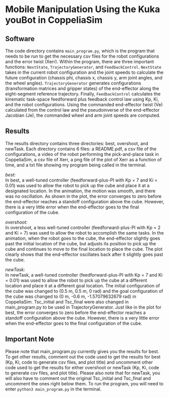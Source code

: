 # Mobile Manipulation Using the Kuka youBot in CoppeliaSim

## Software
The code directory contains `main_program.py`, which is the program that needs to be run
to get the necessary csv files for the robot configurations and the error twist (Xerr). Within the
program, there are three important functions: `NextState`, `TrajectoryGenerator`, and
`FeedbackControl`. `NextState` takes in the current robot configuration and the joint speeds to
calculate the future configuration (chassis phi, chassis x, chassis y, arm joint angles, and the
wheel angles). `TrajectoryGenerator` generates configurations (transformation matrices and
gripper states) of the end-effector along the eight-segment reference trajectory. Finally,
`FeedbackControl` calculates the kinematic task-space feedforward plus feedback control law
using Kp, Ki, and the robot configurations. Using the commanded end-effector twist (Ve)
calculated from the control law and the pseudoinverse of the end-effector Jacobian (Je), the
commanded wheel and arm joint speeds are computed.

## Results
The results directory contains three directories: best, overshoot, and newTask. Each
directory contains 6 files: a README.pdf, a csv file of the configurations, a video of the robot
performing the pick-and-place task in CoppeliaSim, a csv file of Xerr, a png file of the plot of
Xerr as a function of time, and a txt file showing my program being called in the terminal.

*best:*<br />
In best, a well-tuned controller (feedforward-plus-PI with Kp = 7 and Ki = 0.01) was used
to allow the robot to pick up the cube and place it at a designated location. In the animation, the
motion was smooth, and there was no oscillation. As shown in the plot, the error converges to
zero before the end-effector reaches a standoff configuration above the cube. However, there is
a very little error when the end-effector goes to the final configuration of the cube.

*overshoot:*<br />
In overshoot, a less well-tuned controller (feedforward-plus-PI with Kp = 2 and Ki = 7)
was used to allow the robot to accomplish the same tasks. In the animation, when the robot
goes to the cube, the end-effector slightly goes past the initial location of the cube, but adjusts
its position to pick up the cube and continues to move to the final location to place the cube. The
plot clearly shows that the end-effector oscillates back after it slightly goes past the cube.

*newTask:*<br />
In newTask, a well-tuned controller (feedforward-plus-PI with Kp = 7 and Ki = 0.01) was
used to allow the robot to pick up the cube at a different location and place it at a different goal
location. The initial configuration of the cube was changed to (0.5 m, 0.5 m, 0 rad) and the goal
configuration of the cube was changed to (0 m, -0.6 m, -1.57079632679 rad) in CoppeliaSim.
Tsc_initial and Tsc_final were also changed in main_program.py to be used in
TrajectoryGenerator. Just like in the plot for best, the error converges to zero before the
end-effector reaches a standoff configuration above the cube. However, there is a very little
error when the end-effector goes to the final configuration of the cube.

## Important Note
Please note that main_program.py currently gives you the results for best. To get other
results, comment out the code used to get the results for best (Kp, Ki, code to generate csv
files, and plot title) and uncomment other code used to get the results for either overshoot or
newTask (Kp, Ki, code to generate csv files, and plot title). Please also note that for newTask,
you will also have to comment out the original Tsc_initial and Tsc_final and uncomment the ones
right below them. To run the program, you will need to enter `python3 main_program.py` in the
terminal.